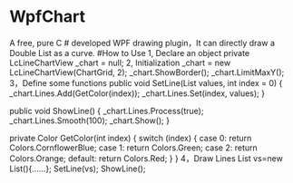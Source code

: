 # WpfChart
A free, pure C # developed WPF drawing plugin，It can directly draw a Double List as a curve.
#How to Use
1, Declare an object
private LcLineChartView _chart = null;
2, Initialization
_chart = new LcLineChartView(ChartGrid, 2);
_chart.ShowBorder();
_chart.LimitMaxY();
3，Define some functions
public void SetLine(List<double> values, int index = 0)
{
    _chart.Lines.Add(GetColor(index));
    _chart.Lines.Set(index, values);
}

public void ShowLine()
{
    _chart.Lines.Process(true);
    _chart.Lines.Smooth(100);
    _chart.Show();
}

private Color GetColor(int index)
{
    switch (index)
    {
        case 0:
            return Colors.CornflowerBlue;
        case 1:
            return Colors.Green;
        case 2:
            return Colors.Orange;
        default:
            return Colors.Red;
    }
}
4，Draw Lines
List<double> vs=new List<double>(){……};
SetLine(vs);
ShowLine();
